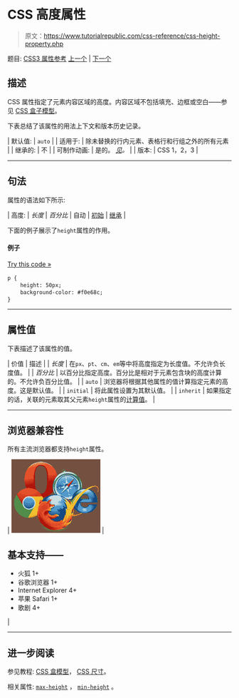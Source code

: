 # CSS 高度属性

> 原文：<https://www.tutorialrepublic.com/css-reference/css-height-property.php>

题目: [CSS3 属性参考](css3-properties.php) [上一个](css-font-weight-property.php) | [下一个](css3-justify-content-property.php)

## 描述

CSS 属性指定了元素内容区域的高度。内容区域不包括填充、边框或空白——参见 [CSS 盒子模型](../css-tutorial/css-box-model.php)。

下表总结了该属性的用法上下文和版本历史记录。

| 默认值: | `auto` |
| 适用于: | 除未替换的行内元素、表格行和行组之外的所有元素 |
| 继承的: | 不 |
| 可制作动画: | 是的。 [*见*](css-animatable-properties.php)*。* |
| 版本: | CSS 1，2，3 |

* * *

## 句法

属性的语法如下所示:

| 高度: | *长度* &#124; *百分比* &#124; 自动 &#124; [初始](../definitions.php#initial) &#124; [继承](../definitions.php#inherit) |

下面的例子展示了`height`属性的作用。

#### 例子

[Try this code »](../codelab.php?topic=css&file=height-property "Try this code using online Editor")

```
p {
    height: 50px;
    background-color: #f0e68c;
}
```

* * *

## 属性值

下表描述了该属性的值。

| 价值 | 描述 |
| *长度* | 在`px`、`pt`、`cm`、`em`等中将高度指定为长度值。不允许负长度值。 |
| *百分比* | 以百分比指定高度。百分比是相对于元素包含块的高度计算的。不允许负百分比值。 |
| `auto` | 浏览器将根据其他属性的值计算指定元素的高度。这是默认值。 |
| `initial` | 将此属性设置为其默认值。 |
| `inherit` | 如果指定的话，关联的元素取其父元素`height`属性的[计算值](../definitions.php#computed-value)。 |

* * *

## 浏览器兼容性

所有主流浏览器都支持`height`属性。

| ![Browsers Icon](img/e9331123c77668c1832e541c2fca1002.png) | 

## 基本支持——

*   火狐 1+
*   谷歌浏览器 1+
*   Internet Explorer 4+
*   苹果 Safari 1+
*   歌剧 4+

 |

* * *

## 进一步阅读

参见教程: [CSS 盒模型](../css-tutorial/css-box-model.php)， [CSS 尺寸](../css-tutorial/css-dimension.php)。

相关属性: [`max-height`](css-max-height-property.php) ， [`min-height`](css-min-height-property.php) 。